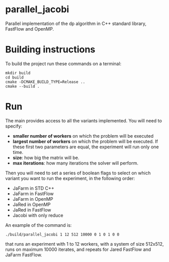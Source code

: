 # parallel_jacobi
Parallel implementation of the dp algorithm in C++ standard library, FastFlow and OpenMP.

# Building instructions

To build the project run these commands on a terminal:

```shell
mkdir build
cd build
cmake -DCMAKE_BUILD_TYPE=Release ..
cmake --build .
```

# Run
The main provides access to all the variants implemented.
You will need to specify:
- **smaller number of workers** on which the problem will be executed
- **largest number of workers** on which the problem will be executed. If these first two parameters are equal, the experiment will run only one time.
- **size**: how big the matrix will be.
- **max iterations**: how many iterations the solver will perform.

Then you will need to set a series of boolean flags to select on which variant you want to run the experiment, in the following order:
- JaFarm in STD C++
- JaFarm in FastFlow
- JaFarm in OpenMP
- JaRed in OpenMP
- JaRed in FastFlow
- Jacobi with only reduce

An example of the command is:
```shell
./build/parallel_jacobi 1 12 512 10000 0 1 0 1 0 0
```
that runs an experiment with 1 to 12 workers, with a system of size 512x512, runs on maximum 10000 iterates, and repeats for Jared FastFlow and JaFarm FastFlow.

